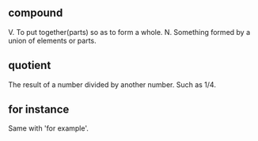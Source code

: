## compound
V. To put together(parts) so as to form a whole.
N. Something formed by a union of elements or parts.

## quotient
The result of a number divided by another number. Such as 1/4.

## for instance
Same with 'for example'.